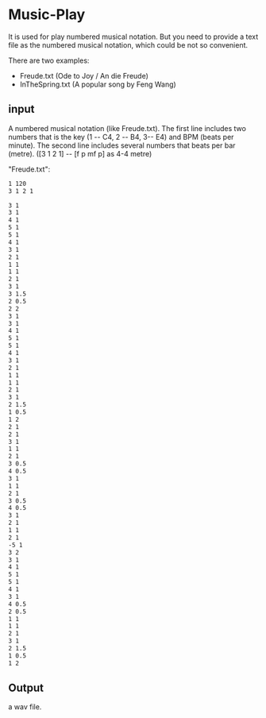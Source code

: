 # Music-Play
It is used for play numbered musical notation.
But you need to provide a text file as the numbered musical notation, which could be not so convenient.


There are two examples:
* Freude.txt (Ode to Joy / An die Freude)
* InTheSpring.txt (A popular song by Feng Wang)


## input
A numbered musical notation (like Freude.txt).
The first line includes two numbers that is the key (1 -- C4, 2 -- B4, 3-- E4) and BPM (beats per minute).
The second line includes several numbers that beats per bar (metre). ([3 1 2 1] -- [f p mf p] as 4-4 metre)

"Freude.txt":
```cmd
1 120
3 1 2 1

3 1
3 1
4 1
5 1
5 1
4 1
3 1
2 1
1 1
1 1
2 1
3 1
3 1.5
2 0.5
2 2
3 1
3 1
4 1
5 1
5 1
4 1
3 1
2 1
1 1
1 1
2 1
3 1
2 1.5
1 0.5
1 2
2 1
2 1
3 1
1 1
2 1
3 0.5
4 0.5
3 1
1 1
2 1
3 0.5
4 0.5
3 1
2 1
1 1
2 1
-5 1
3 2
3 1
4 1
5 1
5 1
4 1
3 1
4 0.5
2 0.5
1 1
1 1
2 1
3 1
2 1.5
1 0.5
1 2

```

## Output
a wav file.

